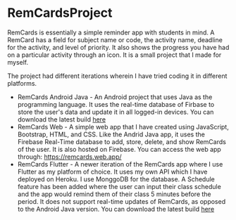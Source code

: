 # RemCardsProject

RemCards is essentially a simple reminder app with students in mind. A RemCard has a field for subject name or code, the activity name, deadline for the activity, and level of priority. It also shows the progress you have had on a particular activity through an icon. It is a small project that I made for myself.

The project had different iterations wherein I have tried coding it in different platforms. 

 - RemCards Android Java - An Android project that uses Java as the programming language. It uses the real-time database of Firbase to store the user's data and update it in all logged-in devices.
   You can download the latest build [here](../main/RemCardsApp-AndroidJava/apks/RemCards2_0.apk)
 - RemCards Web - A simple web app that I have created using JavaScript, Bootstrap, HTML, and CSS. Like the Andrid Java app, it uses the Firebase Real-Time database to add, store, delete, and show RemCards of the user. It is also hosted on Firebase.
   You can access the web app through: https://remcards.web.app/
 - RemCards Flutter - A newer iteration of the RemCards app where I use Flutter as my platform of choice. It uses my own API which I have deployed on Heroku. I use MonggoDB for the database. A Schedule feature has been added where the user can input their class schedule and the app would remind them of their class 5 minutes before the period. It does not support real-time updates of RemCards, as opposed to the Android Java version.
   You can download the latest build [here](../main/RemCardsApp-Flutter/remcards/apks/RemCards-FL220427.apk)
